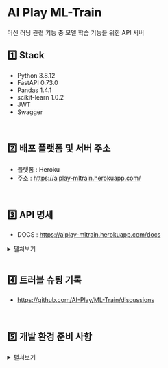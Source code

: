 # AI Play ML-Train

머신 러닝 관련 기능 중 모델 학습 기능을 위한 API 서버

## :one: Stack

- Python 3.8.12
- FastAPI 0.73.0
- Pandas 1.4.1
- scikit-learn 1.0.2
- JWT
- Swagger

<br/>

## 2️⃣ 배포 플랫폼 및 서버 주소

- 플랫폼 : Heroku
- 주소 : https://aiplay-mltrain.herokuapp.com/

<br/>

## :three: API 명세
- DOCS : https://aiplay-mltrain.herokuapp.com/docs

<details>
  <summary>펼쳐보기</summary>
  
  | Method                 | URL | Description                       |
  | ---------------------- | -------------------------- | --------------------------------- |
  | GET                   | /model/steps | 모델 파이프라인 구성 요소(인코더, 스케일러, 모델) 목록 (단계별 제목만) 출력 |
  | GET                   | /model/steps_detail | 모델 파이프라인 구성 요소(인코더, 스케일러, 모델) 목록 출력 |
  | POST                   | /model/transform | 인코더, 스케일러에 의한 데이터프레임 변환 결과 출력|
  | POST                   | /model/fit_transform | 모델 학습 후 데이터프레임 변환 결과 출력|
  | POST                   | /model/fit | 모델 훈련 수행 |
  | POST                   | /model/predict | 모델의 타겟 예측값 생성 |
  | POST                   | /model/score | 모델의 예측 성능 측정 |
  | POST                   | /model/fit_predict | 모델 훈련 후 타겟 예측값 생성 |
  | POST                   | /model/predict_score | 타겟 예측값 생성 후 예측 성능 측정 |
  | POST                   | /model/fit_predict_score | 모델 훈련 -> 예측값 생성 -> 모델 성능 측정 |
  | POST                   | /model/make_encoder | 인코더 객체 생성 및 저장|
  | POST                   | /model/make_scaler | 스케일러 객체 생성 및 저장|
  | POST                   | /model/make_model | 모델 객체 생성 및 저장|
  | POST                   | /model/make_pipeline | 모델 파이프라인 객체 생성 및 저장 |
  | POST                   | /model/make_optimizer | 모델 옵티마이저 객체 생성 및 저장 |
</details>

<br/>

## :four: 트러블 슈팅 기록

- https://github.com/AI-Play/ML-Train/discussions

<br/>

## :five: 개발 환경 준비 사항

<details>
  <summary>펼쳐보기</summary>
  
  ```
  # 필요한 패키지 설치
  pip install -r requirements.txt
  ```

  ##### 실행

  ```
  uvicorn main:app --reload
  ```
</details>
